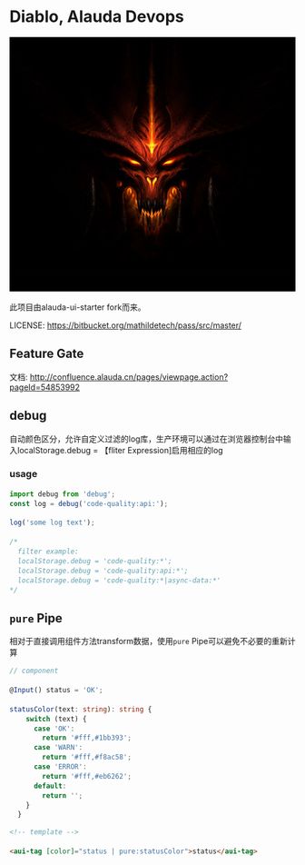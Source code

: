 # Diablo, Alauda Devops

![diablo](diablo.jpg)

此项目由alauda-ui-starter fork而来。

LICENSE: https://bitbucket.org/mathildetech/pass/src/master/

## Feature Gate

文档: http://confluence.alauda.cn/pages/viewpage.action?pageId=54853992


## debug

自动颜色区分，允许自定义过滤的log库，生产环境可以通过在浏览器控制台中输入localStorage.debug = 【fliter Expression]启用相应的log

### usage

```Typescript
import debug from 'debug';
const log = debug('code-quality:api:');

log('some log text');

/*
  filter example:
  localStorage.debug = 'code-quality:*';
  localStorage.debug = 'code-quality:api:*';
  localStorage.debug = 'code-quality:*|async-data:*'
*/
```

## ```pure``` Pipe

相对于直接调用组件方法transform数据，使用```pure``` Pipe可以避免不必要的重新计算

```Typescript
// component 

@Input() status = 'OK';

statusColor(text: string): string {
    switch (text) {
      case 'OK':
        return '#fff,#1bb393';
      case 'WARN':
        return '#fff,#f8ac58';
      case 'ERROR':
        return '#fff,#eb6262';
      default:
        return '';
    }
  }
```

```Html
<!-- template -->

<aui-tag [color]="status | pure:statusColor">status</aui-tag>

```

